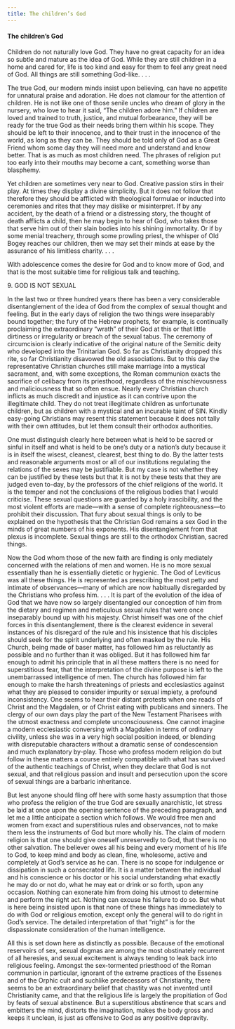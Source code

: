 ```yaml
---
title: The children’s God
---
```

#### The children’s God

Children do not naturally love God. They have no great capacity for an
idea so subtle and mature as the idea of God. While they are still
children in a home and cared for, life is too kind and easy for them to
feel any great need of God. All things are still something God-like. . .
.

The true God, our modern minds insist upon believing, can have no
appetite for unnatural praise and adoration. He does not clamour for the
attention of children. He is not like one of those senile uncles who
dream of glory in the nursery, who love to hear it said, “The children
adore him.” If children are loved and trained to truth, justice, and
mutual forbearance, they will be ready for the true God as their needs
bring them within his scope. They should be left to their innocence, and
to their trust in the innocence of the world, as long as they can be.
They should be told only of God as a Great Friend whom some day they
will need more and understand and know better. That is as much as most
children need. The phrases of religion put too early into their mouths
may become a cant, something worse than blasphemy.

Yet children are sometimes very near to God. Creative passion stirs in
their play. At times they display a divine simplicity. But it does not
follow that therefore they should be afflicted with theological formulae
or inducted into ceremonies and rites that they may dislike or
misinterpret. If by any accident, by the death of a friend or a
distressing story, the thought of death afflicts a child, then he may
begin to hear of God, who takes those that serve him out of their slain
bodies into his shining immortality. Or if by some menial treachery,
through some prowling priest, the whisper of Old Bogey reaches our
children, then we may set their minds at ease by the assurance of his
limitless charity. . . .

With adolescence comes the desire for God and to know more of God, and
that is the most suitable time for religious talk and teaching.

9\. GOD IS NOT SEXUAL

In the last two or three hundred years there has been a very
considerable disentanglement of the idea of God from the complex of
sexual thought and feeling. But in the early days of religion the two
things were inseparably bound together; the fury of the Hebrew prophets,
for example, is continually proclaiming the extraordinary “wrath” of
their God at this or that little dirtiness or irregularity or breach of
the sexual tabus. The ceremony of circumcision is clearly indicative of
the original nature of the Semitic deity who developed into the
Trinitarian God. So far as Christianity dropped this rite, so far
Christianity disavowed the old associations. But to this day the
representative Christian churches still make marriage into a mystical
sacrament, and, with some exceptions, the Roman communion exacts the
sacrifice of celibacy from its priesthood, regardless of the
mischievousness and maliciousness that so often ensue. Nearly every
Christian church inflicts as much discredit and injustice as it can
contrive upon the illegitimate child. They do not treat illegitimate
children as unfortunate children, but as children with a mystical and an
incurable taint of SIN. Kindly easy-going Christians may resent this
statement because it does not tally with their own attitudes, but let
them consult their orthodox authorities.

One must distinguish clearly here between what is held to be sacred or
sinful in itself and what is held to be one’s duty or a nation’s duty
because it is in itself the wisest, cleanest, clearest, best thing to
do. By the latter tests and reasonable arguments most or all of our
institutions regulating the relations of the sexes may be justifiable.
But my case is not whether they can be justified by these tests but that
it is not by these tests that they are judged even to-day, by the
professors of the chief religions of the world. It is the temper and not
the conclusions of the religious bodies that I would criticise. These
sexual questions are guarded by a holy irascibility, and the most
violent efforts are made—with a sense of complete righteousness—to
prohibit their discussion. That fury about sexual things is only to be
explained on the hypothesis that the Christian God remains a sex God in
the minds of great numbers of his exponents. His disentanglement from
that plexus is incomplete. Sexual things are still to the orthodox
Christian, sacred things.

Now the God whom those of the new faith are finding is only mediately
concerned with the relations of men and women. He is no more sexual
essentially than he is essentially dietetic or hygienic. The God of
Leviticus was all these things. He is represented as prescribing the
most petty and intimate of observances—many of which are now habitually
disregarded by the Christians who profess him. . . . It is part of the
evolution of the idea of God that we have now so largely disentangled
our conception of him from the dietary and regimen and meticulous sexual
rules that were once inseparably bound up with his majesty. Christ
himself was one of the chief forces in this disentanglement, there is
the clearest evidence in several instances of his disregard of the rule
and his insistence that his disciples should seek for the spirit
underlying and often masked by the rule. His Church, being made of baser
matter, has followed him as reluctantly as possible and no further than
it was obliged. But it has followed him far enough to admit his
principle that in all these matters there is no need for superstitious
fear, that the interpretation of the divine purpose is left to the
unembarrassed intelligence of men. The church has followed him far
enough to make the harsh threatenings of priests and ecclesiastics
against what they are pleased to consider impurity or sexual impiety, a
profound inconsistency. One seems to hear their distant protests when
one reads of Christ and the Magdalen, or of Christ eating with publicans
and sinners. The clergy of our own days play the part of the New
Testament Pharisees with the utmost exactness and complete
unconsciousness. One cannot imagine a modern ecclesiastic conversing
with a Magdalen in terms of ordinary civility, unless she was in a very
high social position indeed, or blending with disreputable characters
without a dramatic sense of condescension and much explanatory by-play.
Those who profess modern religion do but follow in these matters a
course entirely compatible with what has survived of the authentic
teachings of Christ, when they declare that God is not sexual, and that
religious passion and insult and persecution upon the score of sexual
things are a barbaric inheritance.

But lest anyone should fling off here with some hasty assumption that
those who profess the religion of the true God are sexually anarchistic,
let stress be laid at once upon the opening sentence of the preceding
paragraph, and let me a little anticipate a section which follows. We
would free men and women from exact and superstitious rules and
observances, not to make them less the instruments of God but more
wholly his. The claim of modern religion is that one should give oneself
unreservedly to God, that there is no other salvation. The believer owes
all his being and every moment of his life to God, to keep mind and body
as clean, fine, wholesome, active and completely at God’s service as he
can. There is no scope for indulgence or dissipation in such a
consecrated life. It is a matter between the individual and his
conscience or his doctor or his social understanding what exactly he may
do or not do, what he may eat or drink or so forth, upon any occasion.
Nothing can exonerate him from doing his utmost to determine and perform
the right act. Nothing can excuse his failure to do so. But what is here
being insisted upon is that none of these things has immediately to do
with God or religious emotion, except only the general will to do right
in God’s service. The detailed interpretation of that “right” is for the
dispassionate consideration of the human intelligence.

All this is set down here as distinctly as possible. Because of the
emotional reservoirs of sex, sexual dogmas are among the most
obstinately recurrent of all heresies, and sexual excitement is always
tending to leak back into religious feeling. Amongst the sex-tormented
priesthood of the Roman communion in particular, ignorant of the extreme
practices of the Essenes and of the Orphic cult and suchlike
predecessors of Christianity, there seems to be an extraordinary belief
that chastity was not invented until Christianity came, and that the
religious life is largely the propitiation of God by feats of sexual
abstinence. But a superstitious abstinence that scars and embitters the
mind, distorts the imagination, makes the body gross and keeps it
unclean, is just as offensive to God as any positive depravity.
